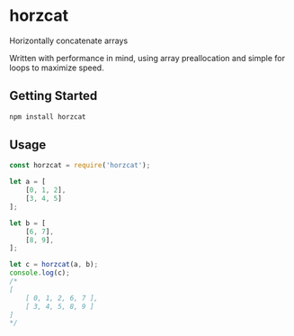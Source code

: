 # horzcat
Horizontally concatenate arrays

Written with performance in mind, using array preallocation and simple for loops to maximize speed.

## Getting Started

```bash
npm install horzcat
```

## Usage

```javascript
const horzcat = require('horzcat');

let a = [
    [0, 1, 2],
    [3, 4, 5]
];

let b = [
    [6, 7],
    [8, 9],
];

let c = horzcat(a, b);
console.log(c);
/*
[
    [ 0, 1, 2, 6, 7 ],
    [ 3, 4, 5, 8, 9 ]
]
*/

```
